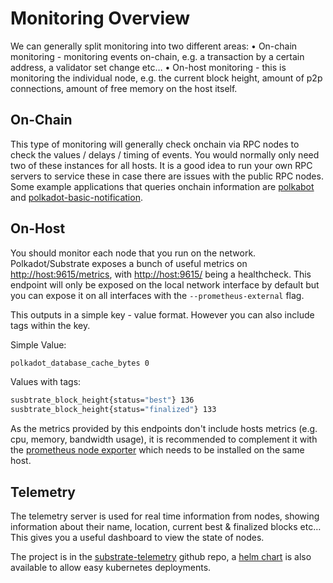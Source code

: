 # Monitoring Overview

We can generally split monitoring into two different areas:
• On-chain monitoring - monitoring events on-chain, e.g. a transaction by a certain address, a validator set change etc…
• On-host monitoring - this is monitoring the individual node, e.g. the current block height, amount of p2p connections, amount of free memory on the host itself.

## On-Chain

This type of monitoring will generally check onchain via RPC nodes to check the values / delays / timing of events. You would normally only need two of these instances for all hosts. It is a good idea to run your own RPC servers to service these in case there are issues with the public RPC nodes.
Some example applications that queries onchain information are [polkabot](https://gitlab.com/Polkabot/polkabot) and [polkadot-basic-notification](https://github.com/paritytech/polkadot-basic-notification).

## On-Host

You should monitor each node that you run on the network. Polkadot/Substrate exposes a bunch of useful metrics on <http://host:9615/metrics>, with <http://host:9615/> being a healthcheck. This endpoint will only be exposed on the local network interface by default but you can expose it on all interfaces with the `--prometheus-external` flag.

This outputs in a simple key - value format. However you can also include tags within the key.

Simple Value:

```bash
polkadot_database_cache_bytes 0
```

Values with tags:

```bash
susbtrate_block_height{status="best"} 136
susbtrate_block_height{status="finalized"} 133
```

As the metrics provided by this endpoints don't include hosts metrics (e.g. cpu, memory, bandwidth usage), it is recommended to complement it with the [prometheus node exporter](https://github.com/prometheus/node_exporter) which needs to be installed on the same host.

## Telemetry

The telemetry server is used for real time information from nodes, showing information about their name, location, current best & finalized blocks etc… This gives you a useful dashboard to view the state of nodes.

The project is in the [substrate-telemetry](https://github.com/paritytech/substrate-telemetry) github repo, a [helm chart](https://github.com/paritytech/helm-charts/tree/main/charts/substrate-telemetry) is also available to allow easy kubernetes deployments.
